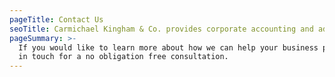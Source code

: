 ```yaml
---
pageTitle: Contact Us
seoTitle: Carmichael Kingham & Co. provides corporate accounting and advisory services to help businesses grow.
pageSummary: >-
  If you would like to learn more about how we can help your business please get
  in touch for a no obligation free consultation.
---
```

